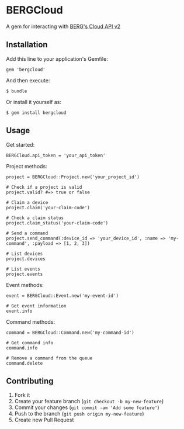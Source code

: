 # BERGCloud

A gem for interacting with [BERG's Cloud API v2](http://bergcloud.com/devcenter/api/v2/cloud-v2)

## Installation

Add this line to your application's Gemfile:

    gem 'bergcloud'

And then execute:

    $ bundle

Or install it yourself as:

    $ gem install bergcloud

## Usage

Get started:

    BERGCloud.api_token = 'your_api_token'

Project methods:

    project = BERGCloud::Project.new('your_project_id')

    # Check if a project is valid
    project.valid? #=> true or false

    # Claim a device
    project.claim('your-claim-code')

    # Check a claim status
    project.claim_status('your-claim-code')

    # Send a command
    project.send_command(:device_id => 'your_device_id', :name => 'my-command', :payload => [1, 2, 3])

    # List devices
    project.devices

    # List events
    project.events

Event methods:

    event = BERGCloud::Event.new('my-event-id')

    # Get event information
    event.info

Command methods:

    command = BERGCloud::Command.new('my-command-id')

    # Get command info
    command.info

    # Remove a command from the queue
    command.delete

## Contributing

1. Fork it
2. Create your feature branch (`git checkout -b my-new-feature`)
3. Commit your changes (`git commit -am 'Add some feature'`)
4. Push to the branch (`git push origin my-new-feature`)
5. Create new Pull Request
